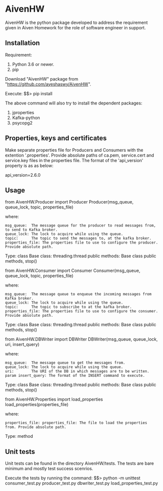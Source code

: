 # AivenHW

AivenHW is the python package developed to address the requirement given in Aiven Homework for
the role of software engineer in support.


## Installation

Requirement:
1. Python 3.6 or newer.
2. pip


Download "AivenHW" package from "https://github.com/ayeshaswy/AivenHW".

Execute: 
$$> pip install <path to AivenHW package>

The above command will also try to install the dependent packages:
1. jproperties 
2. Kafka-python
3. psycopg2


## Properties, keys and certificates

Make separate properties file for Producers and Consumers with the extention '.properties'.
Provide absolute paths of ca.pem, service.cert and service.key files in the properties file.
The format of the 'api_version' property is as as below:

api_version=2.6.0


## Usage


from AivenHW.Producer import Producer
Producer(msg_queue, queue_lock, topic, properties_file)

where:

	msg_queue: 	The message queue for the producer to read messages from, to send to Kafka broker.
    queue_lock: The lock to acquire while using the queue.
    topic: 		The topic to send the messages to, at the kafka broker.
    properties_file: The properties file to use to configure the producer. Provide absolute path.
	
Type: class
Base class: threading.thread
public methods: Base class public methods, stop()


from AivenHW.Consumer import Consumer
Consumer(msg_queue, queue_lock, topic, properties_file)

where:

	msg_queue: 	The message queue to enqueue the incoming messages from Kafka broker.
    queue_lock: The lock to acquire while using the queue.
    topic: 		The topic to subscribe to at the kafka broker.
    properties_file: The properties file to use to configure the consumer. Provide absolute path.
	
Type: class
Base class: threading.thread
public methods: Base class public methods, stop()


from AivenHW.DBWriter import DBWriter
DBWriter(msg_queue, queue_lock, uri, insert_query)

where:

	msg_queue: 	The message queue to get the messages from.
	queue_lock: The lock to acquire while using the queue.
	uri: 		The URI of the DB in which messages are to be written.
	param insert_query: The format of the INSERT command to execute.
	
Type: class
Base class: threading.thread
public methods: Base class public methods, stop()
	

from AivenHW.Properties import load_properties
load_properties(properties_file)

where:
	
	properties_file: properties_file: The file to load the properties from. Provide absolute path.
	
Type: method


## Unit tests

Unit tests can be found in the directory AivenHW/tests.
The tests are bare minimum and mostly test success scenrios.

Execute the tests by running the command:
$$> python -m unittest consumer_test.py producer_test.py dbwriter_test.py load_properties_test.py

